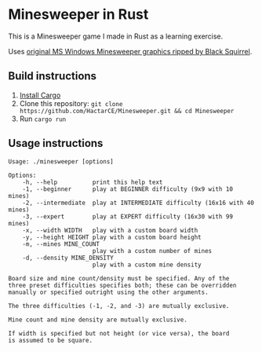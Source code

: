 # Minesweeper in Rust

This is a Minesweeper game I made in Rust as a learning exercise.

Uses [original MS Windows Minesweeper graphics ripped by Black Squirrel](https://www.spriters-resource.com/pc_computer/minesweeper/).

## Build instructions

1. [Install Cargo](https://doc.rust-lang.org/cargo/getting-started/installation.html)
2. Clone this repository: `git clone https://github.com/HactarCE/Minesweeper.git && cd Minesweeper`
3. Run `cargo run`

## Usage instructions

```
Usage: ./minesweeper [options]

Options:
    -h, --help          print this help text
    -1, --beginner      play at BEGINNER difficulty (9x9 with 10 mines)
    -2, --intermediate  play at INTERMEDIATE difficulty (16x16 with 40 mines)
    -3, --expert        play at EXPERT difficulty (16x30 with 99 mines)
    -x, --width WIDTH   play with a custom board width
    -y, --height HEIGHT play with a custom board height
    -m, --mines MINE_COUNT
                        play with a custom number of mines
    -d, --density MINE_DENSITY
                        play with a custom mine density

Board size and mine count/density must be specified. Any of the
three preset difficulties specifies both; these can be overridden
manually or specified outright using the other arguments.

The three difficulties (-1, -2, and -3) are mutually exclusive.

Mine count and mine density are mutually exclusive.

If width is specified but not height (or vice versa), the board
is assumed to be square.
```
